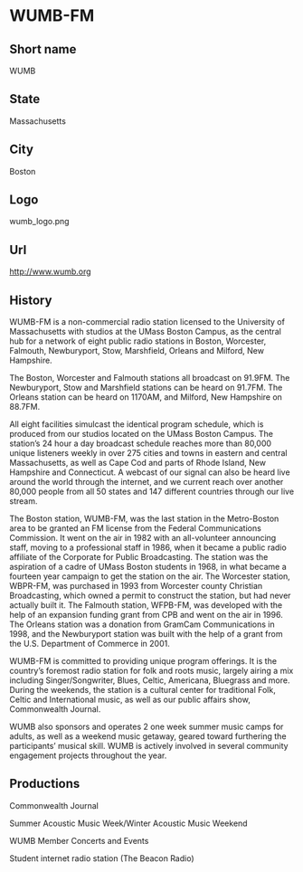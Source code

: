 # WUMB-FM

## Short name

WUMB

## State

Massachusetts

## City

Boston

## Logo

wumb_logo.png

## Url

http://www.wumb.org

## History

WUMB-FM is a non-commercial radio station licensed to the University
of Massachusetts with studios at the UMass Boston Campus, as the central hub for
a network of eight public radio stations in Boston, Worcester, Falmouth, Newburyport,
Stow, Marshfield, Orleans and Milford, New Hampshire. 

The Boston, Worcester
and Falmouth stations all broadcast on 91.9FM.  The Newburyport, Stow and Marshfield
stations can be heard on 91.7FM. The Orleans station can be heard on 1170AM, and
Milford, New Hampshire on 88.7FM.

All eight facilities simulcast the identical
program schedule, which is produced from our studios located on the UMass Boston
Campus.  The station’s 24 hour a day broadcast schedule reaches more than 80,000
unique listeners weekly in over 275 cities and towns in eastern and central Massachusetts,
as well as Cape Cod and parts of Rhode Island, New Hampshire and Connecticut.
A webcast of our signal can also be heard live around the world through the
internet, and we current reach over another 80,000 people from all 50 states and
147 different countries through our live stream.

The Boston station, WUMB-FM,
was the last station in the Metro-Boston area to be granted an FM license from
the Federal Communications Commission.  It went on the air in 1982 with an all-volunteer
announcing staff, moving to a professional staff in 1986, when it became a public
radio affiliate of the Corporate for Public Broadcasting.  The station was the
aspiration of a cadre of UMass Boston students in 1968, in what became a fourteen
year campaign to get the station on the air.  The Worcester station, WBPR-FM,
was purchased in 1993 from Worcester county Christian Broadcasting, which owned
a permit to construct the station, but had never actually built it.  The Falmouth
station, WFPB-FM, was developed with the help of an expansion funding grant from
CPB and went on the air in 1996.  The Orleans station was a donation from GramCam
Communications in 1998, and the Newburyport station was built with the help of
a grant from the U.S. Department of Commerce in 2001.

WUMB-FM is committed to
providing unique program offerings.  It is the country’s foremost radio station
for folk and roots music, largely airing a mix including Singer/Songwriter, Blues,
Celtic, Americana, Bluegrass and more.  During the weekends, the station is a
cultural center for traditional Folk, Celtic and International music, as well
as our public affairs show, Commonwealth Journal.

WUMB also sponsors and operates
2 one week summer music camps for adults, as well as a weekend music getaway, geared toward furthering the participants’ musical skill.   WUMB is actively
involved in several community engagement projects throughout the year.


## Productions

Commonwealth Journal

Summer Acoustic Music Week/Winter Acoustic
Music Weekend

WUMB Member Concerts and Events

Student internet radio station
(The Beacon Radio)

